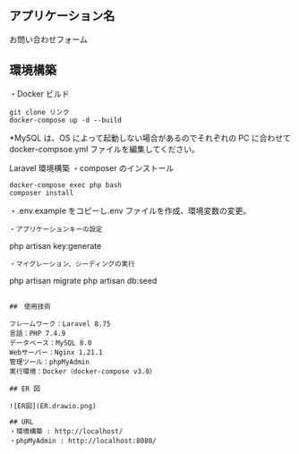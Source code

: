 ## アプリケーション名

お問い合わせフォーム

## 環境構築

・Docker ビルド

```
git clone リンク
docker-compose up -d --build
```

\*MySQL は、OS によって起動しない場合があるのでそれぞれの PC に合わせて docker-compsoe.yml ファイルを編集してください。

Laravel 環境構築
・composer のインストール

```
docker-compose exec php bash
composer install
```

・.env.example をコピーし.env ファイルを作成、環境変数の変更。

```
・アプリケーションキーの設定
```

php artisan key:generate

```
・マイグレーション、シーディングの実行
```

php artisan migrate
php artisan db:seed

```

##　使用技術

フレームワーク：Laravel 8.75
言語：PHP 7.4.9
データベース：MySQL 8.0
Webサーバー：Nginx 1.21.1
管理ツール：phpMyAdmin
実行環境：Docker（docker-compose v3.8）

## ER 図

![ER図](ER.drawio.png)

## URL
・環境構築 : http://localhost/
・phpMyAdmin : http://localhost:8080/
```
